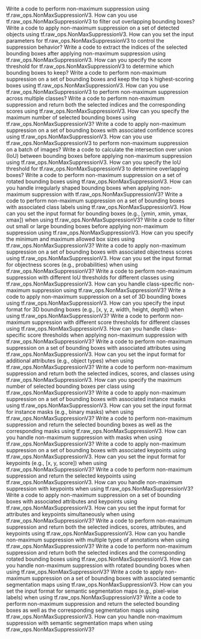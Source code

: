 Write a code to perform non-maximum suppression using tf.raw_ops.NonMaxSuppressionV3.
How can you use tf.raw_ops.NonMaxSuppressionV3 to filter out overlapping bounding boxes?
Write a code to apply non-maximum suppression on a set of detected objects using tf.raw_ops.NonMaxSuppressionV3.
How can you set the input parameters for tf.raw_ops.NonMaxSuppressionV3 to control the suppression behavior?
Write a code to extract the indices of the selected bounding boxes after applying non-maximum suppression using tf.raw_ops.NonMaxSuppressionV3.
How can you specify the score threshold for tf.raw_ops.NonMaxSuppressionV3 to determine which bounding boxes to keep?
Write a code to perform non-maximum suppression on a set of bounding boxes and keep the top k highest-scoring boxes using tf.raw_ops.NonMaxSuppressionV3.
How can you use tf.raw_ops.NonMaxSuppressionV3 to perform non-maximum suppression across multiple classes?
Write a code to perform non-maximum suppression and return both the selected indices and the corresponding scores using tf.raw_ops.NonMaxSuppressionV3.
How can you specify the maximum number of selected bounding boxes using tf.raw_ops.NonMaxSuppressionV3?
Write a code to apply non-maximum suppression on a set of bounding boxes with associated confidence scores using tf.raw_ops.NonMaxSuppressionV3.
How can you use tf.raw_ops.NonMaxSuppressionV3 to perform non-maximum suppression on a batch of images?
Write a code to calculate the intersection over union (IoU) between bounding boxes before applying non-maximum suppression using tf.raw_ops.NonMaxSuppressionV3.
How can you specify the IoU threshold for tf.raw_ops.NonMaxSuppressionV3 to determine overlapping boxes?
Write a code to perform non-maximum suppression on a set of rotated bounding boxes using tf.raw_ops.NonMaxSuppressionV3.
How can you handle irregularly shaped bounding boxes when applying non-maximum suppression with tf.raw_ops.NonMaxSuppressionV3?
Write a code to perform non-maximum suppression on a set of bounding boxes with associated class labels using tf.raw_ops.NonMaxSuppressionV3.
How can you set the input format for bounding boxes (e.g., [ymin, xmin, ymax, xmax]) when using tf.raw_ops.NonMaxSuppressionV3?
Write a code to filter out small or large bounding boxes before applying non-maximum suppression using tf.raw_ops.NonMaxSuppressionV3.
How can you specify the minimum and maximum allowed box sizes using tf.raw_ops.NonMaxSuppressionV3?
Write a code to apply non-maximum suppression on a set of bounding boxes with associated objectness scores using tf.raw_ops.NonMaxSuppressionV3.
How can you set the input format for objectness scores (e.g., probabilities) when using tf.raw_ops.NonMaxSuppressionV3?
Write a code to perform non-maximum suppression with different IoU thresholds for different classes using tf.raw_ops.NonMaxSuppressionV3.
How can you handle class-specific non-maximum suppression using tf.raw_ops.NonMaxSuppressionV3?
Write a code to apply non-maximum suppression on a set of 3D bounding boxes using tf.raw_ops.NonMaxSuppressionV3.
How can you specify the input format for 3D bounding boxes (e.g., [x, y, z, width, height, depth]) when using tf.raw_ops.NonMaxSuppressionV3?
Write a code to perform non-maximum suppression with different score thresholds for different classes using tf.raw_ops.NonMaxSuppressionV3.
How can you handle class-specific score thresholds when applying non-maximum suppression with tf.raw_ops.NonMaxSuppressionV3?
Write a code to perform non-maximum suppression on a set of bounding boxes with associated attributes using tf.raw_ops.NonMaxSuppressionV3.
How can you set the input format for additional attributes (e.g., object types) when using tf.raw_ops.NonMaxSuppressionV3?
Write a code to perform non-maximum suppression and return both the selected indices, scores, and classes using tf.raw_ops.NonMaxSuppressionV3.
How can you specify the maximum number of selected bounding boxes per class using tf.raw_ops.NonMaxSuppressionV3?
Write a code to apply non-maximum suppression on a set of bounding boxes with associated instance masks using tf.raw_ops.NonMaxSuppressionV3.
How can you set the input format for instance masks (e.g., binary masks) when using tf.raw_ops.NonMaxSuppressionV3?
Write a code to perform non-maximum suppression and return the selected bounding boxes as well as the corresponding masks using tf.raw_ops.NonMaxSuppressionV3.
How can you handle non-maximum suppression with masks when using tf.raw_ops.NonMaxSuppressionV3?
Write a code to apply non-maximum suppression on a set of bounding boxes with associated keypoints using tf.raw_ops.NonMaxSuppressionV3.
How can you set the input format for keypoints (e.g., [x, y, score]) when using tf.raw_ops.NonMaxSuppressionV3?
Write a code to perform non-maximum suppression and return the selected keypoints using tf.raw_ops.NonMaxSuppressionV3.
How can you handle non-maximum suppression with keypoints when using tf.raw_ops.NonMaxSuppressionV3?
Write a code to apply non-maximum suppression on a set of bounding boxes with associated attributes and keypoints using tf.raw_ops.NonMaxSuppressionV3.
How can you set the input format for attributes and keypoints simultaneously when using tf.raw_ops.NonMaxSuppressionV3?
Write a code to perform non-maximum suppression and return both the selected indices, scores, attributes, and keypoints using tf.raw_ops.NonMaxSuppressionV3.
How can you handle non-maximum suppression with multiple types of annotations when using tf.raw_ops.NonMaxSuppressionV3?
Write a code to perform non-maximum suppression and return both the selected indices and the corresponding rotated bounding boxes using tf.raw_ops.NonMaxSuppressionV3.
How can you handle non-maximum suppression with rotated bounding boxes when using tf.raw_ops.NonMaxSuppressionV3?
Write a code to apply non-maximum suppression on a set of bounding boxes with associated semantic segmentation maps using tf.raw_ops.NonMaxSuppressionV3.
How can you set the input format for semantic segmentation maps (e.g., pixel-wise labels) when using tf.raw_ops.NonMaxSuppressionV3?
Write a code to perform non-maximum suppression and return the selected bounding boxes as well as the corresponding segmentation maps using tf.raw_ops.NonMaxSuppressionV3.
How can you handle non-maximum suppression with semantic segmentation maps when using tf.raw_ops.NonMaxSuppressionV3?